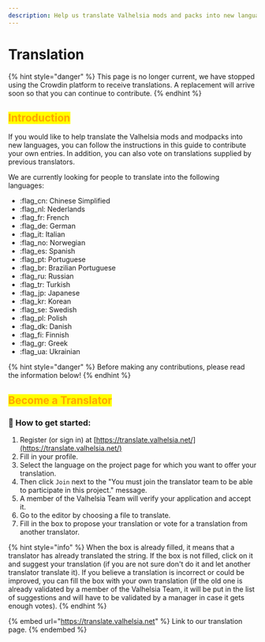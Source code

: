 ```yaml
---
description: Help us translate Valhelsia mods and packs into new languages.
---
```


# Translation

{% hint style="danger" %}
This page is no longer current, we have stopped using the Crowdin platform to receive translations. A replacement will arrive soon so that you can continue to contribute.
{% endhint %}

## <mark style="color:orange;">Introduction</mark>

If you would like to help translate the Valhelsia mods and modpacks into new languages, you can follow the instructions in this guide to contribute your own entries. In addition, you can also vote on translations supplied by previous translators.

We are currently looking for people to translate into the following languages:

* :flag\_cn: Chinese Simplified&#x20;
* :flag\_nl: Nederlands&#x20;
* :flag\_fr: French&#x20;
* :flag\_de: German&#x20;
* :flag\_it: Italian&#x20;
* :flag\_no: Norwegian&#x20;
* :flag\_es: Spanish&#x20;
* :flag\_pt: Portuguese&#x20;
* :flag\_br: Brazilian Portuguese&#x20;
* :flag\_ru: Russian&#x20;
* :flag\_tr: Turkish&#x20;
* :flag\_jp: Japanese&#x20;
* :flag\_kr: Korean&#x20;
* :flag\_se: Swedish&#x20;
* :flag\_pl: Polish&#x20;
* :flag\_dk: Danish&#x20;
* :flag\_fi: Finnish&#x20;
* :flag\_gr: Greek
* :flag\_ua: Ukrainian

{% hint style="danger" %}
Before making any contributions, please read the information below!
{% endhint %}

## <mark style="color:orange;">Become a Translator</mark>

### :pencil: How to get started:

1. Register (or sign in) at [https://translate.valhelsia.net/](https://translate.valhelsia.net/)
2. Fill in your profile.
3. Select the language on the project page for which you want to offer your translation.
4. Then click `Join` next to the "You must join the translator team to be able to participate in this project." message.
5. A member of the Valhelsia Team will verify your application and accept it.
6. Go to the editor by choosing a file to translate.
7. Fill in the box to propose your translation or vote for a translation from another translator.

{% hint style="info" %}
When the box is already filled, it means that a translator has already translated the string. If the box is not filled, click on it and suggest your translation (if you are not sure don't do it and let another translator translate it). If you believe a translation is incorrect or could be improved, you can fill the box with your own translation (if the old one is already validated by a member of the Valhelsia Team, it will be put in the list of suggestions and will have to be validated by a manager in case it gets enough votes).
{% endhint %}

{% embed url="https://translate.valhelsia.net" %}
Link to our translation page.
{% endembed %}

